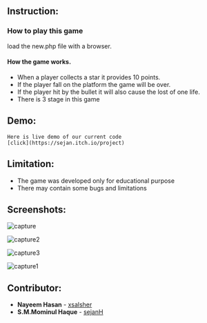 ## Instruction:

  ### How to play this game
  
  load the new.php file with a browser.
  
  #### How the game works.
  
  * When a player collects a star it provides 10 points.
  * If the player fall on the platform the game will be over.
  * If the player hit by the bullet it will also cause the lost of one life.
  * There is 3 stage in this game
  
 ## Demo:
    Here is live demo of our current code
    [click](https://sejan.itch.io/project)
  
 ## Limitation: 
  * The game was developed only for educational purpose
  * There may contain some bugs and limitations
   
  ## Screenshots:
  ![capture](https://user-images.githubusercontent.com/17163242/35939859-9aec7766-0c77-11e8-951b-a62e295a07c7.PNG)

  
  ![capture2](https://user-images.githubusercontent.com/17163242/35939866-9feb9670-0c77-11e8-8276-fedd1e04f097.PNG)

  ![capture3](https://user-images.githubusercontent.com/17163242/35939872-a2b89510-0c77-11e8-938b-07569a86b999.PNG)
  
  ![capture1](https://user-images.githubusercontent.com/17163242/35939879-a412342a-0c77-11e8-8483-959b0a1f91c9.PNG)
  
  
  ## Contributor:
    
   * **Nayeem Hasan** - [xsalsher](https://github.com/xsalsher)
   * **S.M.Mominul Haque** - [sejanH](https://github.com/sejanH)
